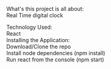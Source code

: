 
What's this project is all about: <br>
Real Time digital clock

Technology Used: <br>
React <br>
Installing the Application: <br>
Download/Clone the repo <br>
Install node dependencies (npm install) <br>
Run react from the console (npm start)


